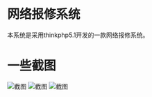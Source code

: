 # 网络报修系统
本系统是采用thinkphp5.1开发的一款网络报修系统。
# 一些截图
![截图](https://github.com/cnlh/repairSystem/raw/master/screenshot/1.png)
![截图](https://github.com/cnlh/repairSystem/raw/master/screenshot/2.png)
![截图](https://github.com/cnlh/repairSystem/raw/master/screenshot/3.png)
